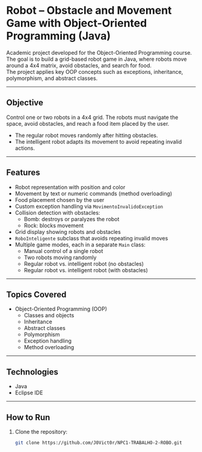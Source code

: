 # Robot – Obstacle and Movement Game with Object-Oriented Programming (Java)

Academic project developed for the Object-Oriented Programming course.  
The goal is to build a grid-based robot game in Java, where robots move around a 4x4 matrix, avoid obstacles, and search for food.  
The project applies key OOP concepts such as exceptions, inheritance, polymorphism, and abstract classes.

---

## Objective

Control one or two robots in a 4x4 grid. The robots must navigate the space, avoid obstacles, and reach a food item placed by the user.

- The regular robot moves randomly after hitting obstacles.
- The intelligent robot adapts its movement to avoid repeating invalid actions.

---

## Features

- Robot representation with position and color
- Movement by text or numeric commands (method overloading)
- Food placement chosen by the user
- Custom exception handling via `MovimentoInvalidoException`
- Collision detection with obstacles:
  - Bomb: destroys or paralyzes the robot
  - Rock: blocks movement
- Grid display showing robots and obstacles
- `RoboInteligente` subclass that avoids repeating invalid moves
- Multiple game modes, each in a separate `Main` class:
  - Manual control of a single robot
  - Two robots moving randomly
  - Regular robot vs. intelligent robot (no obstacles)
  - Regular robot vs. intelligent robot (with obstacles)

---

## Topics Covered

- Object-Oriented Programming (OOP)
  - Classes and objects
  - Inheritance
  - Abstract classes
  - Polymorphism
  - Exception handling
  - Method overloading

---

## Technologies

- Java  
- Eclipse IDE

---

## How to Run

1. Clone the repository:
   ```bash
   git clone https://github.com/J0Vict0r/NPC1-TRABALHO-2-ROBO.git
